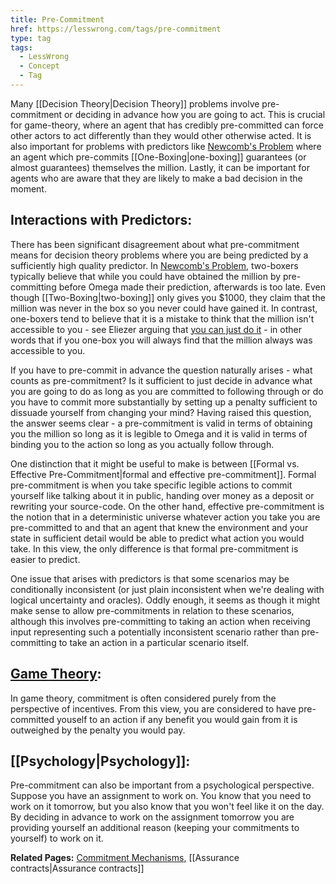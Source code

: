 ```yaml
---
title: Pre-Commitment
href: https://lesswrong.com/tags/pre-commitment
type: tag
tags:
  - LessWrong
  - Concept
  - Tag
---
```


Many [[Decision Theory|Decision Theory]] problems involve pre-commitment or deciding in advance how you are going to act. This is crucial for game-theory, where an agent that has credibly pre-committed can force other actors to act differently than they would other otherwise acted. It is also important for problems with predictors like [Newcomb's Problem](https://www.lesswrong.com/tag/newcomb-s-problem) where an agent which pre-commits [[One-Boxing|one-boxing]] guarantees (or almost guarantees) themselves the million. Lastly, it can be important for agents who are aware that they are likely to make a bad decision in the moment.

Interactions with Predictors:
-----------------------------

There has been significant disagreement about what pre-commitment means for decision theory problems where you are being predicted by a sufficiently high quality predictor. In [Newcomb's Problem](https://www.lesswrong.com/tag/newcomb-s-problem), two-boxers typically believe that while you could have obtained the million by pre-committing before Omega made their prediction, afterwards is too late. Even though [[Two-Boxing|two-boxing]] only gives you $1000, they claim that the million was never in the box so you never could have gained it. In contrast, one-boxers tend to believe that it is a mistake to think that the million isn't accessible to you - see Eliezer arguing that [you can just do it](https://www.lesswrong.com/posts/6ddcsdA2c2XpNpE5x/newcomb-s-problem-and-regret-of-rationality) \- in other words that if you one-box you will always find that the million always was accessible to you.

If you have to pre-commit in advance the question naturally arises - what counts as pre-commitment? Is it sufficient to just decide in advance what you are going to do as long as you are committed to following through or do you have to commit more substantially by setting up a penalty sufficient to dissuade yourself from changing your mind? Having raised this question, the answer seems clear - a pre-commitment is valid in terms of obtaining you the million so long as it is legible to Omega and it is valid in terms of binding you to the action so long as you actually follow through.

One distinction that it might be useful to make is between [[Formal vs. Effective Pre-Commitment|formal and effective pre-commitment]]. Formal pre-commitment is when you take specific legible actions to commit yourself like talking about it in public, handing over money as a deposit or rewriting your source-code. On the other hand, effective pre-commitment is the notion that in a deterministic universe whatever action you take you are pre-committed to and that an agent that knew the environment and your state in sufficient detail would be able to predict what action you would take. In this view, the only difference is that formal pre-commitment is easier to predict.

One issue that arises with predictors is that some scenarios may be conditionally inconsistent (or just plain inconsistent when we're dealing with logical uncertainty and oracles). Oddly enough, it seems as though it might make sense to allow pre-commitments in relation to these scenarios, although this involves pre-committing to taking an action when receiving input representing such a potentially inconsistent scenario rather than pre-committing to take an action in a particular scenario itself.

[Game Theory](https://www.lesswrong.com/tag/game-theory):
---------------------------------------------------------

In game theory, commitment is often considered purely from the perspective of incentives. From this view, you are considered to have pre-committed youself to an action if any benefit you would gain from it is outweighed by the penalty you would pay.

[[Psychology|Psychology]]:
-------------------------------------------------------

Pre-commitment can also be important from a psychological perspective. Suppose you have an assignment to work on. You know that you need to work on it tomorrow, but you also know that you won't feel like it on the day. By deciding in advance to work on the assignment tomorrow you are providing yourself an additional reason (keeping your commitments to yourself) to work on it.

**Related Pages:** [Commitment Mechanisms](https://www.lesswrong.com/tag/commitment-mechanisms), [[Assurance contracts|Assurance contracts]]